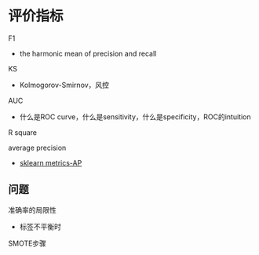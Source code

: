 # 评价指标

F1
- the harmonic mean of precision and recall


KS
- Kolmogorov-Smirnov，风控


AUC
- 什么是ROC curve，什么是sensitivity，什么是specificity，ROC的intuition

R square


average precision
- [sklearn metrics-AP](https://scikit-learn.org/stable/modules/generated/sklearn.metrics.average_precision_score.html)


## 问题

准确率的局限性
- 标签不平衡时

SMOTE步骤
